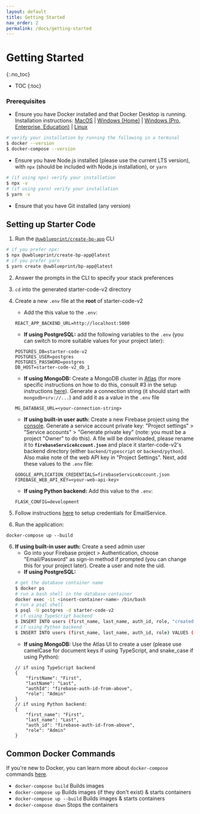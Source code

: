 ```yaml
---
layout: default
title: Getting Started
nav_order: 2
permalink: /docs/getting-started
---
```


# Getting Started
{:.no_toc}

* TOC
{:toc}

### Prerequisites

* Ensure you have Docker installed and that Docker Desktop is running.
  Installation instructions: [MacOS](https://docs.docker.com/docker-for-mac/install/) | [Windows (Home)](https://docs.docker.com/docker-for-windows/install-windows-home/) | [Windows (Pro, Enterprise, Education)](https://docs.docker.com/docker-for-windows/install/) | [Linux](https://docs.docker.com/engine/install/#server)
```bash
# verify your installation by running the following in a terminal
$ docker --version
$ docker-compose --version
```

* Ensure you have Node.js installed (please use the current LTS version), with `npx` (should be included with Node.js installation), or `yarn`
```bash
# (if using npx) verify your installation
$ npx -v
# (if using yarn) verify your installation
$ yarn -v
```
* Ensure that you have Git installed (any version)

## Setting up Starter Code

1. Run the [`@uwblueprint/create-bp-app`](https://www.npmjs.com/package/@uwblueprint/create-bp-app) CLI
```bash
# if you prefer npx:
$ npx @uwblueprint/create-bp-app@latest
# if you prefer yarn
$ yarn create @uwblueprint/bp-app@latest
```
2. Answer the prompts in the CLI to specify your stack preferences

3. `cd` into the generated starter-code-v2 directory

4. Create a new `.env` file at the **root** of starter-code-v2
    * Add the this value to the `.env`:
    ```
    REACT_APP_BACKEND_URL=http://localhost:5000
    ```
    * **If using PostgreSQL:** add the following variables to the `.env` (you can switch to more suitable values for your project later):
    ```
    POSTGRES_DB=starter-code-v2
    POSTGRES_USER=postgres
    POSTGRES_PASSWORD=postgres
    DB_HOST=starter-code-v2_db_1
    ```
    * **If using MongoDB:** Create a MongoDB cluster in [Atlas](https://www.mongodb.com/cloud/atlas) (for more specific instructions on how to do this, consult #3 in the setup instructions [here](https://github.com/uwblueprint/bootcamp-mern-rest#setup)). Generate a connection string (it should start with `mongodb+srv://...`) and add it as a value in the `.env` file
    ```
    MG_DATABASE_URL=<your-connection-string>
    ```
    * **If using built-in user auth:** Create a new Firebase project using the [console](https://console.firebase.google.com/). Generate a service account private key: "Project settings" > "Service accounts" > "Generate private key" (note: you must be a project "Owner" to do this). A file will be downloaded, please rename it to **`firebaseServiceAccount.json`** and place it starter-code-v2's backend directory (either `backend/typescript` or `backend/python`). Also make note of the web API key in "Project Settings". Next, add these values to the `.env` file:
    ```
    GOOGLE_APPLICATION_CREDENTIALS=firebaseServiceAccount.json
    FIREBASE_WEB_API_KEY=<your-web-api-key>
    ```
    * **If using Python backend:** Add this value to the `.env`:
    ```
    FLASK_CONFIG=development
    ```
4. Follow instructions [here](email-service/setup.md) to setup credentials for EmailService.

5. Run the application:
```
docker-compose up --build
```

6. **If using built-in user auth:** Create a seed admin user
   * Go into your Firebase project > Authentication, choose "Email/Password" as sign-in method if prompted (you can change this for your project later). Create a user and note the uid.
   * **If using PostgreSQL:**
   ```bash
   # get the database container name
   $ docker ps
   # run a bash shell in the database container
   docker exec -it <insert-container-name> /bin/bash
   # run a psql shell
   $ psql -U postgres -d starter-code-v2
   # if using TypeScript backend
   $ INSERT INTO users (first_name, last_name, auth_id, role, "createdAt", "updatedAt") VALUES ('First', 'Last', 'insert-firebase-ui', 'Admin', '2021-04-30', '2021-04-30');
   # if using Python backend
   $ INSERT INTO users (first_name, last_name, auth_id, role) VALUES ('First', 'Last', 'insert-firebase-ui', 'Admin');
   ```
   * **If using MongoDB:** Use the Atlas UI to create a user (please use camelCase for document keys if using TypeScript, and snake_case if using Python):
   ```jsonc
   // if using TypeScript backend
   {
       "firstName": "First",
       "lastName": "Last",
       "authId": "firebase-auth-id-from-above",
       "role": "Admin"
   }
   // if using Python backend:
   {
       "first_name": "First",
       "last_name": "Last",
       "auth_id": "firebase-auth-id-from-above",
       "role": "Admin"
   }
   ```

## Common Docker Commands

If you're new to Docker, you can learn more about `docker-compose` commands [here](https://docs.docker.com/compose/reference/).

- `docker-compose build` Builds images
- `docker-compose up` Builds images (if they don't exist) & starts containers
- `docker-compose up --build` Builds images & starts containers
- `docker-compose down` Stops the containers
